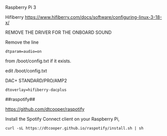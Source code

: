 Raspberry Pi 3

Hifiberry 
<https://www.hifiberry.com/docs/software/configuring-linux-3-18-x/>

REMOVE THE DRIVER FOR THE ONBOARD SOUND

Remove the line

    dtparam=audio=on

from /boot/config.txt if it exists.


edit /boot/config.txt 

DAC+ STANDARD/PRO/AMP2

    dtoverlay=hifiberry-dacplus
    
##raspotify##

<https://github.com/dtcooper/raspotify>


Install the Spotify Connect client on your Raspberry Pi,

    curl -sL https://dtcooper.github.io/raspotify/install.sh | sh
